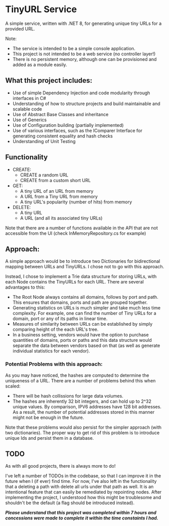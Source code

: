 # TinyURL Service
A simple service, written with .NET 8, for generating unique tiny URLs for a provided URL.

Note:
- The service is intended to be a simple console application.
- This project is not intended to be a web service (no controller layer!)
- There is no persistent memory, although one can be provisioned and added as a module easily. 

## What this project includes:
- Use of simple Dependency Injection and code modularity through interfaces in C#
- Understanding of how to structure projects and build maintainable and scalable code
- Use of Abstract Base Classes and inheritance
- Use of Generics
- Use of Configuration building (partially implemented)
- Use of various interfaces, such as the IComparer Interface for generating consistent equality and hash checks
- Understanding of Unit Testing

## Functionality
- CREATE:
	- CREATE a random URL
	- CREATE from a custom short URL
- GET:
	- A tiny URL of an URL from memory
	- A URL from a Tiny URL from memory
	- A tiny URL's popularity (number of hits) from memory
- DELETE:
	- A tiny URL
	- A URL (and all its associated tiny URLs)

Note that there are a number of functions available in the API that are not accessible from the UI (check InMemoryRepository.cs for example)

## Approach:

A simple approach would be to introduce two Dictionaries for bidirectional mapping between URLs and TinyURLs. I chose not to go with this approach.

Instead, I chose to implement a Trie data structure for storing URLs, with each Node contains the TinyURLs for each URL. There are several advantages to this:
- The Root Node always contains all domains, follows by port and path. This ensures that domains, ports and path are grouped together.
- Generating statistics on URLs is much simpler and take much less time complexity. For example, one can find the number of Tiny URLs for a domain, port or any of its paths in linear time.
- Measures of similarity between URLs can be established by simply comparing height of the each URL's tree.
- In a business setting, vendors would have the option to purchase quantities of domains, ports or paths and this data structure would separate the data between vendors based on that (as well as generate individual statistics for each vendor).

### Potential Problems with this approach:
As you may have noticed, the hashes are computed to determine the uniqueness of a URL. There are a number of problems behind this when scaled:
- There will be hash collissions for large data volumes.
- The hashes are inherently 32 bit integers, and can hold up to 2^32 unique values. By comparison, IPV6 addresses have 128 bit addresses. As a result, the number of potential addresses stored in this manner might not be enough in the future.

Note that these problems would also persist for the simpler approach (with two dictionaries). The proper way to get rid of this problem is to introduce unique Ids and persist them in a database.

## TODO
As with all good projects, there is always more to do!

I've left a number of TODOs in the codebase, so that I can improve it in the future when I (if ever) find time. For now, I've also left in the functionality that a deleting a path with delete all urls under that path as well. It is an intentional feature that can easily be remediated by repointing nodes. After implementing the project, I understood how this might be troublesome and shouldn't be the default (a flag should be introduced instead).

***Please understand that this project was completed within 7 hours and concessions were made to complete it within the time constaints I had.***


